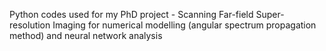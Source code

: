 Python codes used for my PhD project - Scanning Far-field Super-resolution Imaging for numerical modelling (angular spectrum propagation method) and neural network analysis
